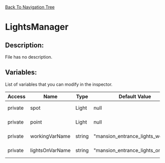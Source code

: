 [Back To Navigation Tree](https://wesleywh.github.io/GameDevRepo/docs/navigation.html)
# LightsManager

## Description:
File has no description.

## Variables:
List of variables that you can modify in the inspector.

|Access|Name|Type|Default Value|Description|
|---|---|---|---|---|
|private|spot|Light|null|No description.|
|private|point|Light|null|No description.|
|private|workingVarName|string|"mansion_entrance_lights_working"|No description.|
|private|lightsOnVarName|string|"mansion_entrance_lights_on"|No description.|
